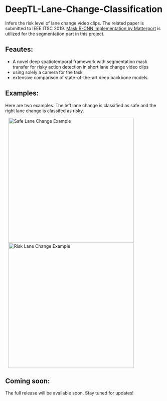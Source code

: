 # DeepTL-Lane-Change-Classification
Infers the risk level of lane change video clips. The related paper is submitted to IEEE ITSC 2019. [Mask R-CNN implementation by Matterport](https://github.com/matterport/Mask_RCNN) is utilized for the segmentation part in this project.

## Feautes:
* A novel deep spatiotemporal framework with segmentation mask transfer for risky action detection in short lane change video clips
* using solely a camera for the task
* extensive comparison of state-of-the-art deep backbone models.

## Examples:

Here are two examples. The left lane change is classified as safe and the right lane change is classifed as risky.


<img src="example_gifs/260.gif" title="Safe Lane Change Example" width="400" hspace="10"> <img src="example_gifs/697.gif" title="Risk Lane Change Example" width="400" hspace="10"> 

## Coming soon:

The full release will be available soon. Stay tuned for updates!
